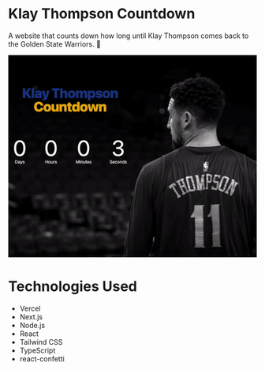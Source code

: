 # Klay Thompson Countdown

A website that counts down how long until Klay Thompson comes back to the Golden State Warriors. 🏀

![](public/klay.gif)

# Technologies Used

- Vercel
- Next.js
- Node.js
- React
- Tailwind CSS
- TypeScript
- react-confetti
